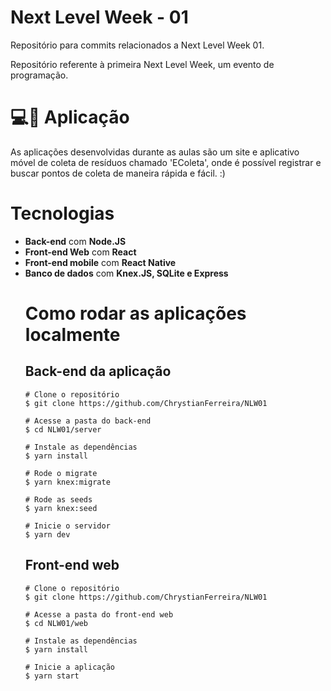 # Next Level Week - 01
Repositório para commits relacionados a Next Level Week 01.

Repositório referente à primeira Next Level Week, um evento de programação. 

# 💻📱 Aplicação
As aplicações desenvolvidas durante as aulas são um site e aplicativo móvel
de coleta de resíduos chamado 'EColeta', onde é possível registrar e buscar
pontos de coleta de maneira rápida e fácil. :)

# Tecnologias
<ul>
  <li><strong>Back-end</strong> com <strong>Node.JS</strong></li>
  <li><strong>Front-end Web</strong> com <strong>React</strong></li>
  <li><strong>Front-end mobile</strong> com <strong>React Native</strong></li>
  <li><strong>Banco de dados</strong> com <strong>Knex.JS, SQLite e Express</strong></li>
</li>

# Como rodar as aplicações localmente

## Back-end da aplicação
```
# Clone o repositório
$ git clone https://github.com/ChrystianFerreira/NLW01

# Acesse a pasta do back-end 
$ cd NLW01/server

# Instale as dependências
$ yarn install

# Rode o migrate
$ yarn knex:migrate

# Rode as seeds
$ yarn knex:seed

# Inicie o servidor
$ yarn dev
```

## Front-end web
```
# Clone o repositório
$ git clone https://github.com/ChrystianFerreira/NLW01

# Acesse a pasta do front-end web
$ cd NLW01/web

# Instale as dependências
$ yarn install

# Inicie a aplicação
$ yarn start
```
